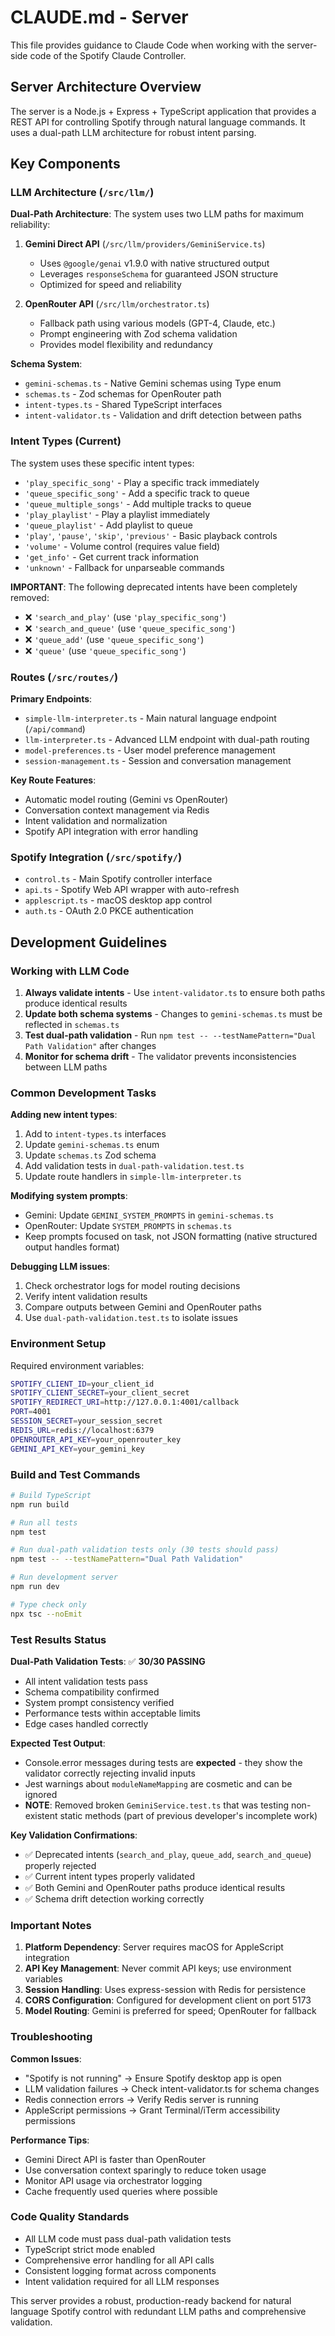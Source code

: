 # CLAUDE.md - Server

This file provides guidance to Claude Code when working with the server-side code of the Spotify Claude Controller.

## Server Architecture Overview

The server is a Node.js + Express + TypeScript application that provides a REST API for controlling Spotify through natural language commands. It uses a dual-path LLM architecture for robust intent parsing.

## Key Components

### LLM Architecture (`/src/llm/`)

**Dual-Path Architecture**: The system uses two LLM paths for maximum reliability:

1. **Gemini Direct API** (`/src/llm/providers/GeminiService.ts`)
   - Uses `@google/genai` v1.9.0 with native structured output
   - Leverages `responseSchema` for guaranteed JSON structure
   - Optimized for speed and reliability

2. **OpenRouter API** (`/src/llm/orchestrator.ts`)
   - Fallback path using various models (GPT-4, Claude, etc.)
   - Prompt engineering with Zod schema validation
   - Provides model flexibility and redundancy

**Schema System**:
- `gemini-schemas.ts` - Native Gemini schemas using Type enum
- `schemas.ts` - Zod schemas for OpenRouter path
- `intent-types.ts` - Shared TypeScript interfaces
- `intent-validator.ts` - Validation and drift detection between paths

### Intent Types (Current)

The system uses these specific intent types:
- `'play_specific_song'` - Play a specific track immediately
- `'queue_specific_song'` - Add a specific track to queue
- `'queue_multiple_songs'` - Add multiple tracks to queue
- `'play_playlist'` - Play a playlist immediately
- `'queue_playlist'` - Add playlist to queue
- `'play'`, `'pause'`, `'skip'`, `'previous'` - Basic playback controls
- `'volume'` - Volume control (requires value field)
- `'get_info'` - Get current track information
- `'unknown'` - Fallback for unparseable commands

**IMPORTANT**: The following deprecated intents have been completely removed:
- ❌ `'search_and_play'` (use `'play_specific_song'`)
- ❌ `'search_and_queue'` (use `'queue_specific_song'`)
- ❌ `'queue_add'` (use `'queue_specific_song'`)
- ❌ `'queue'` (use `'queue_specific_song'`)

### Routes (`/src/routes/`)

**Primary Endpoints**:
- `simple-llm-interpreter.ts` - Main natural language endpoint (`/api/command`)
- `llm-interpreter.ts` - Advanced LLM endpoint with dual-path routing
- `model-preferences.ts` - User model preference management
- `session-management.ts` - Session and conversation management

**Key Route Features**:
- Automatic model routing (Gemini vs OpenRouter)
- Conversation context management via Redis
- Intent validation and normalization
- Spotify API integration with error handling

### Spotify Integration (`/src/spotify/`)

- `control.ts` - Main Spotify controller interface
- `api.ts` - Spotify Web API wrapper with auto-refresh
- `applescript.ts` - macOS desktop app control
- `auth.ts` - OAuth 2.0 PKCE authentication

## Development Guidelines

### Working with LLM Code

1. **Always validate intents** - Use `intent-validator.ts` to ensure both paths produce identical results
2. **Update both schema systems** - Changes to `gemini-schemas.ts` must be reflected in `schemas.ts`
3. **Test dual-path validation** - Run `npm test -- --testNamePattern="Dual Path Validation"` after changes
4. **Monitor for schema drift** - The validator prevents inconsistencies between LLM paths

### Common Development Tasks

**Adding new intent types**:
1. Add to `intent-types.ts` interfaces
2. Update `gemini-schemas.ts` enum
3. Update `schemas.ts` Zod schema
4. Add validation tests in `dual-path-validation.test.ts`
5. Update route handlers in `simple-llm-interpreter.ts`

**Modifying system prompts**:
- Gemini: Update `GEMINI_SYSTEM_PROMPTS` in `gemini-schemas.ts`
- OpenRouter: Update `SYSTEM_PROMPTS` in `schemas.ts`
- Keep prompts focused on task, not JSON formatting (native structured output handles format)

**Debugging LLM issues**:
1. Check orchestrator logs for model routing decisions
2. Verify intent validation results
3. Compare outputs between Gemini and OpenRouter paths
4. Use `dual-path-validation.test.ts` to isolate issues

### Environment Setup

Required environment variables:
```bash
SPOTIFY_CLIENT_ID=your_client_id
SPOTIFY_CLIENT_SECRET=your_client_secret
SPOTIFY_REDIRECT_URI=http://127.0.0.1:4001/callback
PORT=4001   
SESSION_SECRET=your_session_secret
REDIS_URL=redis://localhost:6379
OPENROUTER_API_KEY=your_openrouter_key
GEMINI_API_KEY=your_gemini_key
```

### Build and Test Commands

```bash
# Build TypeScript
npm run build

# Run all tests
npm test

# Run dual-path validation tests only (30 tests should pass)
npm test -- --testNamePattern="Dual Path Validation"

# Run development server
npm run dev

# Type check only
npx tsc --noEmit
```

### Test Results Status

**Dual-Path Validation Tests**: ✅ **30/30 PASSING**
- All intent validation tests pass
- Schema compatibility confirmed
- System prompt consistency verified
- Performance tests within acceptable limits
- Edge cases handled correctly

**Expected Test Output**: 
- Console.error messages during tests are **expected** - they show the validator correctly rejecting invalid inputs
- Jest warnings about `moduleNameMapping` are cosmetic and can be ignored
- **NOTE**: Removed broken `GeminiService.test.ts` that was testing non-existent static methods (part of previous developer's incomplete work)

**Key Validation Confirmations**:
- ✅ Deprecated intents (`search_and_play`, `queue_add`, `search_and_queue`) properly rejected
- ✅ Current intent types properly validated
- ✅ Both Gemini and OpenRouter paths produce identical results
- ✅ Schema drift detection working correctly

### Important Notes

1. **Platform Dependency**: Server requires macOS for AppleScript integration
2. **API Key Management**: Never commit API keys; use environment variables
3. **Session Handling**: Uses express-session with Redis for persistence
4. **CORS Configuration**: Configured for development client on port 5173
5. **Model Routing**: Gemini is preferred for speed; OpenRouter for fallback

### Troubleshooting

**Common Issues**:
- "Spotify is not running" → Ensure Spotify desktop app is open
- LLM validation failures → Check intent-validator.ts for schema changes
- Redis connection errors → Verify Redis server is running
- AppleScript permissions → Grant Terminal/iTerm accessibility permissions

**Performance Tips**:
- Gemini Direct API is faster than OpenRouter
- Use conversation context sparingly to reduce token usage
- Monitor API usage via orchestrator logging
- Cache frequently used queries where possible

### Code Quality Standards

- All LLM code must pass dual-path validation tests
- TypeScript strict mode enabled
- Comprehensive error handling for all API calls
- Consistent logging format across components
- Intent validation required for all LLM responses

This server provides a robust, production-ready backend for natural language Spotify control with redundant LLM paths and comprehensive validation.